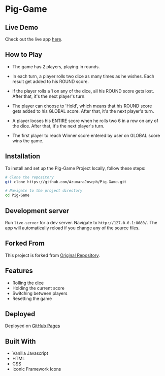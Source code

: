# Pig-Game

## Live Demo
Check out the live app [here](https://pig-game-js-v2.netlify.app/).

## How to Play
* The game has 2 players, playing in rounds.

* In each turn, a player rolls two dice as many times as he wishes. Each result get added to his ROUND score.

* if the player rolls a 1 on any of the dice, all his ROUND score gets lost. After that, it's the next player's turn.

* The player can choose to 'Hold', which means that his ROUND score gets added to his GLOBAL score. After that, it's the next player's turn.

* A player looses his ENTIRE score when he rolls two 6 in a row on any of the dice. After that, it's the next player's turn.

* The first player to reach Winner score entered by user on GLOBAL score wins the game.

## Installation
To install and set up the Pig-Game Project locally, follow these steps:

```bash
# Clone the repository
git clone https://github.com/AzumaraJoseph/Pig-Game.git

# Navigate to the project directory
cd Pig-Game

```


## Development server
Run `live-server` for a dev server. Navigate to `http://127.0.0.1:8080/`. The app will automatically reload if you change any of the source files.

## Forked From
This project is forked from [Original Repository](https://github.com/jonasschmedtmann/complete-javascript-course/tree/master/07-Pig-Game).

## Features
- Rolling the dice
- Holding the current score
- Switching between players
- Resetting the game

## Deployed
Deployed on [GitHub Pages](https://AzumaraJoseph.github.io/Pig-Game)

## Built With
- Vanilla Javascript
- HTML
- CSS
- Iconic Framework Icons